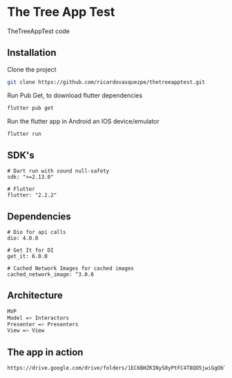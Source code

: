 
# The Tree App Test

TheTreeAppTest code

## Installation

Clone the project
```bash
git clone https://github.com/ricardovasquezpe/thetreeapptest.git
```

Run Pub Get, to download flutter dependencies
```bash
flutter pub get
```

Run the flutter app in Android an IOS device/emulator
```bash
flutter run
```

## SDK's

```
# Dart run with sound null-safety
sdk: ">=2.13.0" 

# Flutter
flutter: "2.2.2"
```

## Dependencies

```
# Dio for api calls
dio: 4.0.0

# Get It for DI
get_it: 6.0.0

# Cached Network Images for cached images
cached_network_image: ^3.0.0
```

## Architecture
```bash
MVP
Model => Interactors
Presenter => Presenters 
View => View
```

## The app in action
```bash
https://drive.google.com/drive/folders/1EC6BHZKINyS0yPtFC4T8QO5jwiGgObTu
```

